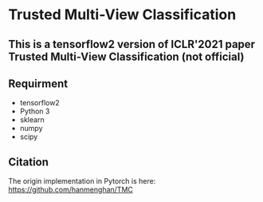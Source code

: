 # Trusted Multi-View Classification

## This is a tensorflow2 version of ICLR'2021 paper Trusted Multi-View Classification (not official)

## Requirment

- tensorflow2
- Python 3
- sklearn
- numpy
- scipy

## Citation
The origin implementation in Pytorch is here:
https://github.com/hanmenghan/TMC